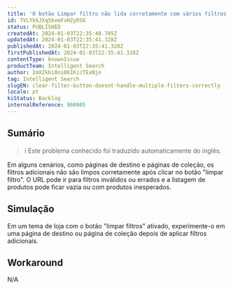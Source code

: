 ```yaml
---
title: 'O botão Limpar filtro não lida corretamente com vários filtros'
id: TVLYkkJXq5bxmFvHZyRS6
status: PUBLISHED
createdAt: 2024-01-03T22:35:40.705Z
updatedAt: 2024-01-03T22:35:41.328Z
publishedAt: 2024-01-03T22:35:41.328Z
firstPublishedAt: 2024-01-03T22:35:41.328Z
contentType: knownIssue
productTeam: Intelligent Search
author: 2mXZkbi0oi061KicTExNjo
tag: Intelligent Search
slugEN: clear-filter-button-doesnt-handle-multiple-filters-correctly
locale: pt
kiStatus: Backlog
internalReference: 960905
---
```


## Sumário

>ℹ️ Este problema conhecido foi traduzido automaticamente do inglês.


Em alguns cenários, como páginas de destino e páginas de coleção, os filtros adicionais não são limpos corretamente após clicar no botão "limpar filtro". O URL pode ir para filtros inválidos ou errados e a listagem de produtos pode ficar vazia ou com produtos inesperados.

## Simulação


Em um tema de loja com o botão "limpar filtros" ativado, experimente-o em uma página de destino ou página de coleção depois de aplicar filtros adicionais.



## Workaround


N/A

